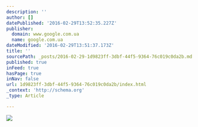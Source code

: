 ```yaml
---
description: ''
author: []
datePublished: '2016-02-29T13:52:35.227Z'
publisher:
  domain: www.google.com.ua
  name: google.com.ua
dateModified: '2016-02-29T13:51:37.173Z'
title: ''
sourcePath: _posts/2016-02-29-1d9823ff-3dbf-44f5-9364-76c019c0da2b.md
published: true
inFeed: true
hasPage: true
inNav: false
url: 1d9823ff-3dbf-44f5-9364-76c019c0da2b/index.html
_context: 'http://schema.org'
_type: Article

---
```

![](http://4.bp.blogspot.com/-P0SMvw3IsHI/TXzt2-62hlI/AAAAAAAAEMw/jFN-1PAxbqQ/s1600/BrisVegasCaitlin3.jpg)